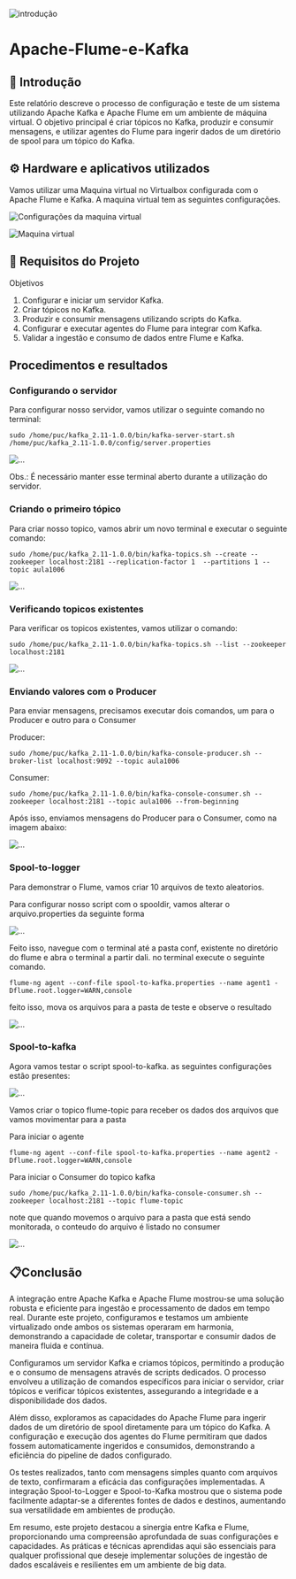 ![introdução](./assets/Intro.png)


# Apache-Flume-e-Kafka

## 🚀 Introdução 

Este relatório descreve o processo de configuração e teste de um sistema utilizando Apache Kafka e Apache Flume em um ambiente de máquina virtual. O objetivo principal é criar tópicos no Kafka, produzir e consumir mensagens, e utilizar agentes do Flume para ingerir dados de um diretório de spool para um tópico do Kafka.

## ⚙️ Hardware e aplicativos utilizados

Vamos utilizar uma Maquina virtual no Virtualbox configurada com o Apache Flume e Kafka.
A maquina virtual tem as seguintes configurações.

![Configurações da maquina virtual](./assets/image.png)

![Maquina virtual](./assets/image_2.png)
                            
## 📖 Requisitos do Projeto 

Objetivos
1.	Configurar e iniciar um servidor Kafka.
2.	Criar tópicos no Kafka.
3.	Produzir e consumir mensagens utilizando scripts do Kafka.
4.	Configurar e executar agentes do Flume para integrar com Kafka.
5.	Validar a ingestão e consumo de dados entre Flume e Kafka.

## Procedimentos e resultados

### Configurando o servidor
Para configurar nosso servidor, vamos utilizar o seguinte comando no terminal:

```
sudo /home/puc/kafka_2.11-1.0.0/bin/kafka-server-start.sh /home/puc/kafka_2.11-1.0.0/config/server.properties
```
![...](./assets/subindo_servidor.png)

Obs.: É necessário manter esse terminal aberto durante a utilização do servidor.

### Criando o primeiro tópico
Para criar nosso topico, vamos abrir um novo terminal e executar o seguinte comando:

```
sudo /home/puc/kafka_2.11-1.0.0/bin/kafka-topics.sh --create --zookeeper localhost:2181 --replication-factor 1  --partitions 1 --topic aula1006
```

![...](./assets/subindo_topico.png)

### Verificando topicos existentes

Para verificar os topicos existentes, vamos utilizar o comando:

```
sudo /home/puc/kafka_2.11-1.0.0/bin/kafka-topics.sh --list --zookeeper localhost:2181
```
![...](./assets/verificando_topicos.png)

### Enviando valores com o Producer

Para enviar mensagens, precisamos executar dois comandos, um para o Producer e outro para o Consumer

Producer:

```
sudo /home/puc/kafka_2.11-1.0.0/bin/kafka-console-producer.sh --broker-list localhost:9092 --topic aula1006
```

Consumer:

```
sudo /home/puc/kafka_2.11-1.0.0/bin/kafka-console-consumer.sh --zookeeper localhost:2181 --topic aula1006 --from-beginning 
```

Após isso, enviamos mensagens do Producer para o Consumer, como na imagem abaixo:

![...](./assets/enviando_mensagens.png)


### Spool-to-logger

Para demonstrar o Flume, vamos criar 10 arquivos de texto aleatorios.


Para configurar nosso script com o spooldir, vamos alterar o arquivo.properties da seguinte forma

![...](./assets/spool_to_logger_propoerties.png)

Feito isso, navegue com o terminal até a pasta conf, existente no diretório do flume e abra o terminal a partir dali. no terminal execute o seguinte comando.

```
flume-ng agent --conf-file spool-to-kafka.properties --name agent1 -Dflume.root.logger=WARN,console
```

feito isso, mova os arquivos para a pasta de teste e observe o resultado

![...](./assets/flume_diretorios_2.png)


### Spool-to-kafka

Agora vamos testar o script spool-to-kafka. as seguintes configurações estão presentes:

![...](./assets/spool_kafka_properties.png)

Vamos criar o topico flume-topic para receber os dados dos arquivos que vamos movimentar para a pasta

Para iniciar o agente
```
flume-ng agent --conf-file spool-to-kafka.properties --name agent2 -Dflume.root.logger=WARN,console
```

Para iniciar o Consumer do topico kafka

```
sudo /home/puc/kafka_2.11-1.0.0/bin/kafka-console-consumer.sh --zookeeper localhost:2181 --topic flume-topic
```

note que quando movemos o arquivo para a pasta que está sendo monitorada, o conteudo do arquivo é listado no consumer

![...](./assets/spool_kafka_leitura_arquivos.png)


## 📋Conclusão

A integração entre Apache Kafka e Apache Flume mostrou-se uma solução robusta e eficiente para ingestão e processamento de dados em tempo real. Durante este projeto, configuramos e testamos um ambiente virtualizado onde ambos os sistemas operaram em harmonia, demonstrando a capacidade de coletar, transportar e consumir dados de maneira fluida e contínua.

Configuramos um servidor Kafka e criamos tópicos, permitindo a produção e o consumo de mensagens através de scripts dedicados. O processo envolveu a utilização de comandos específicos para iniciar o servidor, criar tópicos e verificar tópicos existentes, assegurando a integridade e a disponibilidade dos dados.

Além disso, exploramos as capacidades do Apache Flume para ingerir dados de um diretório de spool diretamente para um tópico do Kafka. A configuração e execução dos agentes do Flume permitiram que dados fossem automaticamente ingeridos e consumidos, demonstrando a eficiência do pipeline de dados configurado.

Os testes realizados, tanto com mensagens simples quanto com arquivos de texto, confirmaram a eficácia das configurações implementadas. A integração Spool-to-Logger e Spool-to-Kafka mostrou que o sistema pode facilmente adaptar-se a diferentes fontes de dados e destinos, aumentando sua versatilidade em ambientes de produção.

Em resumo, este projeto destacou a sinergia entre Kafka e Flume, proporcionando uma compreensão aprofundada de suas configurações e capacidades. As práticas e técnicas aprendidas aqui são essenciais para qualquer profissional que deseje implementar soluções de ingestão de dados escaláveis e resilientes em um ambiente de big data.